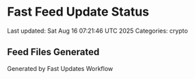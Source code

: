 # Fast Feed Update Status
Last updated: Sat Aug 16 07:21:46 UTC 2025
Categories: crypto

## Feed Files Generated

Generated by Fast Updates Workflow
